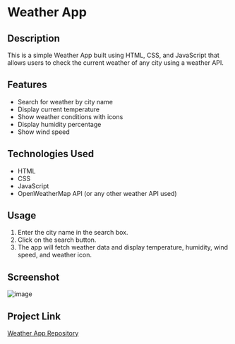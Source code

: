 # Weather App

## Description

This is a simple Weather App built using HTML, CSS, and JavaScript that allows users to check the current weather of any city using a weather API.

## Features

- Search for weather by city name
- Display current temperature
- Show weather conditions with icons
- Display humidity percentage
- Show wind speed

## Technologies Used

- HTML
- CSS
- JavaScript
- OpenWeatherMap API (or any other weather API used)

## Usage

1. Enter the city name in the search box.
2. Click on the search button.
3. The app will fetch weather data and display temperature, humidity, wind speed, and weather icon.

## Screenshot

![image](https://github.com/user-attachments/assets/1ad682e6-56e0-48ae-b175-63a83b290f85)


## Project Link

[Weather App Repository](https://weather-app-gamma-six-41.vercel.app/)

